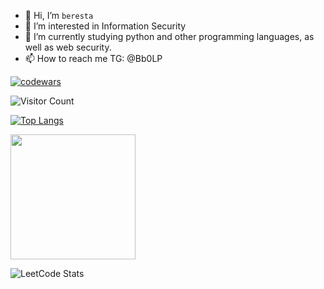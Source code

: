 - 👋 Hi, I’m `beresta`
- 👀 I’m interested in Information Security
- 🌱 I’m currently studying python and other programming languages, as well as web security.
- 📫 How to reach me TG: @Bb0LP

<!---
On1onss/On1onss is a ✨ special ✨ repository because its `README.md` (this file) appears on your GitHub profile.
You can click the Preview link to take a look at your changes.
--->
[![codewars](https://www.codewars.com/users/beresta/badges/large)](https://www.codewars.com/users/beresta)

![Visitor Count](https://profile-counter.glitch.me/On1onss/count.svg)


[![Top Langs](https://github-readme-stats.vercel.app/api/top-langs/?username=On1onss&layout=compact&theme=radical&card_width=320)](https://github.com/anuraghazra/github-readme-stats)

<!---[![GitHub Streak](https://streak-stats.demolab.com/?user=On1onss)](https://git.io/streak-stats) --->

<!---[![Ashutosh's github activity graph](https://github-readme-activity-graph.vercel.app/graph?username=On1onss)](https://github.com/ashutosh00710/github-readme-activity-graph)--->
<a href="https://github.com/anuraghazra/github-readme-stats">
  <img height=200 align="center" src="https://github-readme-stats.vercel.app/api?username=On1onss&theme=radical" />
</a>


![LeetCode Stats](https://leetcard.jacoblin.cool/beresta?theme=dark&font=Cambo&ext=activity&width=470&height=100)
